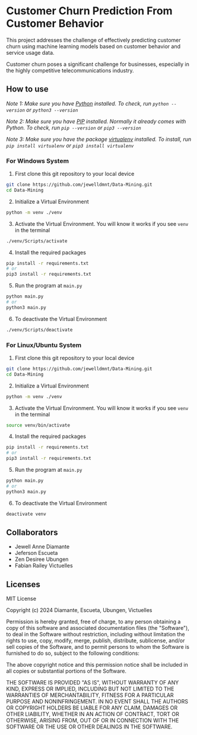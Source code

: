 # Customer Churn Prediction From Customer Behavior

This project addresses the challenge of effectively predicting customer churn using machine learning models based on customer behavior and service usage data.

Customer churn poses a significant challenge for businesses, especially in the highly competitive telecommunications industry.

## How to use

*Note 1: Make sure you have [Python](https://www.python.org/downloads/) installed. To check, run `python --version` or `python3 --version`*

*Note 2: Make sure you have [PIP](https://pypi.org/project/pip/) installed. Normally it already comes with Python. To check, run `pip --version` or `pip3 --version`*

*Note 3: Make sure you have the package [virtualenv](https://docs.python.org/3/library/venv.html) installed. To install, run `pip install virtualenv` or `pip3 install virtualenv`*

### For Windows System

1. First clone this git repository to your local device
```bash
git clone https://github.com/jewelldmnt/Data-Mining.git
cd Data-Mining
```

2. Initialize a Virtual Environment
```bash
python -m venv ./venv
```

3. Activate the Virtual Environment. You will know it works if you see `venv` in the terminal
```bash
./venv/Scripts/activate
```

4. Install the required packages
```bash
pip install -r requirements.txt
# or
pip3 install -r requirements.txt
```

5. Run the program at `main.py`
```bash
python main.py
# or
python3 main.py
```

6. To deactivate the Virtual Environment
```bash
./venv/Scripts/deactivate
```


### For Linux/Ubuntu System
1. First clone this git repository to your local device
```bash
git clone https://github.com/jewelldmnt/Data-Mining.git
cd Data-Mining
```

2. Initialize a Virtual Environment
```bash
python -m venv ./venv
```

3. Activate the Virtual Environment. You will know it works if you see `venv` in the terminal
```bash
source venv/bin/activate
```

4. Install the required packages
```bash
pip install -r requirements.txt
# or
pip3 install -r requirements.txt
```

5. Run the program at `main.py`
```bash
python main.py
# or
python3 main.py
```

6. To deactivate the Virtual Environment
```bash
deactivate venv
```


## Collaborators

- Jewell Anne Diamante
- Jeferson Escueta
- Zen Desiree Ubungen
- Fabian Railey Victuelles


## Licenses

MIT License

Copyright (c) 2024 Diamante, Escueta, Ubungen, Victuelles

Permission is hereby granted, free of charge, to any person obtaining a copy of this software and associated documentation files (the "Software"), to deal in the Software without restriction, including without limitation the rights to use, copy, modify, merge, publish, distribute, sublicense, and/or sell copies of the Software, and to permit persons to whom the Software is furnished to do so, subject to the following conditions:

The above copyright notice and this permission notice shall be included in all copies or substantial portions of the Software.

THE SOFTWARE IS PROVIDED "AS IS", WITHOUT WARRANTY OF ANY KIND, EXPRESS OR IMPLIED, INCLUDING BUT NOT LIMITED TO THE WARRANTIES OF MERCHANTABILITY, FITNESS FOR A PARTICULAR PURPOSE AND NONINFRINGEMENT. IN NO EVENT SHALL THE AUTHORS OR COPYRIGHT HOLDERS BE LIABLE FOR ANY CLAIM, DAMAGES OR OTHER LIABILITY, WHETHER IN AN ACTION OF CONTRACT, TORT OR OTHERWISE, ARISING FROM, OUT OF OR IN CONNECTION WITH THE SOFTWARE OR THE USE OR OTHER DEALINGS IN THE SOFTWARE.